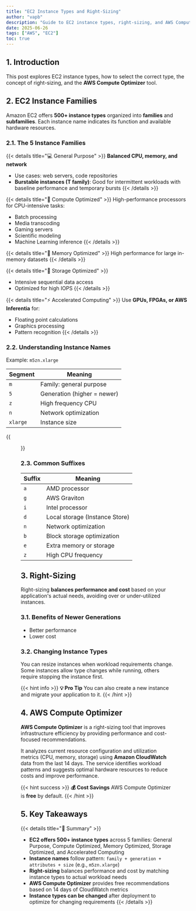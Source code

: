 ```yaml
---
title: "EC2 Instance Types and Right-Sizing"
author: "vapb"
description: "Guide to EC2 instance types, right-sizing, and AWS Compute Optimizer."
date: 2025-06-26
tags: ["AWS", "EC2"]
toc: true
---
```


## 1. Introduction

This post explores EC2 instance types, how to select the correct type, the concept of right-sizing, and the **AWS Compute Optimizer** tool.

## 2. EC2 Instance Families

Amazon EC2 offers **500+ instance types** organized into **families** and **subfamilies**. Each instance name indicates its function and available hardware resources.

### 2.1. The 5 Instance Families

{{< details title="💻 General Purpose" >}}
**Balanced CPU, memory, and network**
- Use cases: web servers, code repositories
- **Burstable instances (T family)**: Good for intermittent workloads with baseline performance and temporary bursts
{{< /details >}}

{{< details title="🚀 Compute Optimized" >}}
High-performance processors for CPU-intensive tasks:
- Batch processing
- Media transcoding
- Gaming servers
- Scientific modeling
- Machine Learning inference
{{< /details >}}

{{< details title="🧠 Memory Optimized" >}}
High performance for large in-memory datasets
{{< /details >}}

{{< details title="💾 Storage Optimized" >}}
- Intensive sequential data access
- Optimized for high IOPS
{{< /details >}}

{{< details title="⚡ Accelerated Computing" >}}
Use **GPUs, FPGAs, or AWS Inferentia** for:
- Floating point calculations
- Graphics processing
- Pattern recognition
{{< /details >}}

### 2.2. Understanding Instance Names

Example: `m5zn.xlarge`

| Segment  | Meaning                     |
| -------- | --------------------------- |
| `m`      | Family: general purpose     |
| `5`      | Generation (higher = newer) |
| `z`      | High frequency CPU          |
| `n`      | Network optimization        |
| `xlarge` | Instance size               |

{{<figure class="post_image" src="../images/ec2-right-sizing/ec2.png">}}

### 2.3. Common Suffixes

| Suffix | Meaning                        |
| ------ | ------------------------------ |
| `a`    | AMD processor                  |
| `g`    | AWS Graviton                   |
| `i`    | Intel processor                |
| `d`    | Local storage (Instance Store) |
| `n`    | Network optimization           |
| `b`    | Block storage optimization     |
| `e`    | Extra memory or storage        |
| `z`    | High CPU frequency             |

## 3. Right-Sizing

Right-sizing **balances performance and cost** based on your application's actual needs, avoiding over or under-utilized instances.

### 3.1. Benefits of Newer Generations
- Better performance
- Lower cost

### 3.2. Changing Instance Types
You can resize instances when workload requirements change. Some instances allow type changes while running, others require stopping the instance first.

{{< hint info >}}
**💡 Pro Tip**
You can also create a new instance and migrate your application to it.
{{< /hint >}}

## 4. AWS Compute Optimizer

**AWS Compute Optimizer** is a right-sizing tool that improves infrastructure efficiency by providing performance and cost-focused recommendations.

It analyzes current resource configuration and utilization metrics (CPU, memory, storage) using **Amazon CloudWatch** data from the last 14 days. The service identifies workload patterns and suggests optimal hardware resources to reduce costs and improve performance.

{{< hint success >}}
**💰 Cost Savings**
AWS Compute Optimizer is **free** by default.
{{< /hint >}}

## 5. Key Takeaways

{{< details title="📝 Summary" >}}
- **EC2 offers 500+ instance types** across 5 families: General Purpose, Compute Optimized, Memory Optimized, Storage Optimized, and Accelerated Computing
- **Instance names** follow pattern: `family + generation + attributes + size` (e.g., `m5zn.xlarge`)
- **Right-sizing** balances performance and cost by matching instance types to actual workload needs
- **AWS Compute Optimizer** provides free recommendations based on 14 days of CloudWatch metrics
- **Instance types can be changed** after deployment to optimize for changing requirements
{{< /details >}}